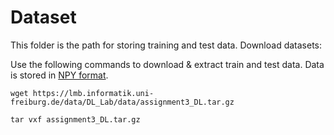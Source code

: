 # Dataset

This folder is the path for storing training and test data.
Download datasets:

Use the following commands to download & extract train and test data.
Data is stored in [NPY format](https://www.numpy.org/devdocs/reference/generated/numpy.lib.format.html).

`wget https://lmb.informatik.uni-freiburg.de/data/DL_Lab/data/assignment3_DL.tar.gz`

`tar vxf assignment3_DL.tar.gz`
